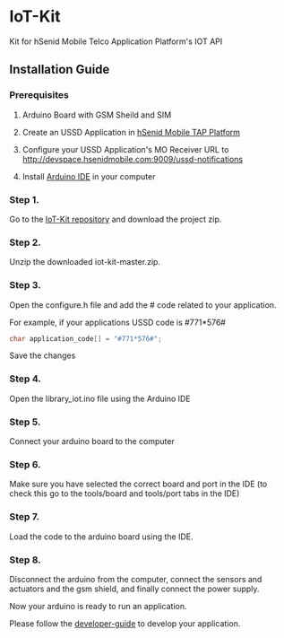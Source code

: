 # IoT-Kit
Kit for hSenid Mobile Telco Application Platform's IOT API

## Installation Guide

### Prerequisites
1. Arduino Board with GSM Sheild and SIM

2. Create an USSD Application in [hSenid Mobile TAP Platform](http://devspace.hsenidmobile.com/wp-login.php?action=register)

3. Configure your USSD Application's MO Receiver URL to http://devspace.hsenidmobile.com:9009/ussd-notifications

4. Install [Arduino IDE](http://www.arduino.cc/en/main/software) in your computer


### Step 1.
Go to the [IoT-Kit repository](https://github.com/hsenid-mobile/iot-kit) and download the project zip.

### Step 2.
Unzip the downloaded iot-kit-master.zip.

### Step 3. 
Open the configure.h file and add the # code related to your application.

For example, if your applications USSD code is #771*576#

```c
char application_code[] = "#771*576#";

```

Save the changes

### Step 4. 
Open the library_iot.ino file using the Arduino IDE

### Step 5.
Connect your arduino board to the computer

### Step 6.
Make sure you have selected the correct board and port in the IDE
(to check this go to the tools/board and tools/port tabs in the IDE)

### Step 7.
Load the code to the arduino board using the IDE.

### Step 8.
Disconnect the arduino from the computer, connect the sensors and actuators and the gsm shield, and finally connect the power supply.

Now your arduino is ready to run an application.

Please follow the [developer-guide](https://github.com/hsenid-mobile/iot-kit/blob/master/developer-guide.md) to develop your application.

